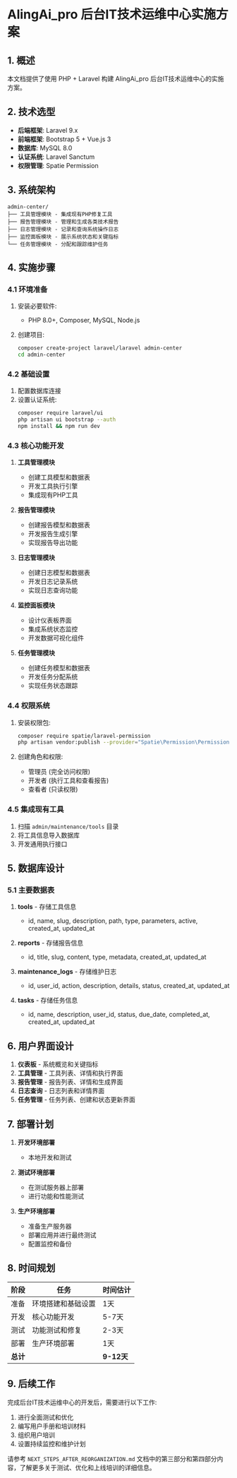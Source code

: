 # AlingAi_pro 后台IT技术运维中心实施方案

## 1. 概述

本文档提供了使用 PHP + Laravel 构建 AlingAi_pro 后台IT技术运维中心的实施方案。

## 2. 技术选型

- **后端框架**: Laravel 9.x
- **前端框架**: Bootstrap 5 + Vue.js 3
- **数据库**: MySQL 8.0
- **认证系统**: Laravel Sanctum
- **权限管理**: Spatie Permission

## 3. 系统架构

```
admin-center/
├── 工具管理模块 - 集成现有PHP修复工具
├── 报告管理模块 - 管理和生成各类技术报告
├── 日志管理模块 - 记录和查询系统操作日志
├── 监控面板模块 - 展示系统状态和关键指标
└── 任务管理模块 - 分配和跟踪维护任务
```

## 4. 实施步骤

### 4.1 环境准备

1. 安装必要软件:
   - PHP 8.0+, Composer, MySQL, Node.js

2. 创建项目:
   ```bash
   composer create-project laravel/laravel admin-center
   cd admin-center
   ```

### 4.2 基础设置

1. 配置数据库连接
2. 设置认证系统:
   ```bash
   composer require laravel/ui
   php artisan ui bootstrap --auth
   npm install && npm run dev
   ```

### 4.3 核心功能开发

1. **工具管理模块**
   - 创建工具模型和数据表
   - 开发工具执行引擎
   - 集成现有PHP工具

2. **报告管理模块**
   - 创建报告模型和数据表
   - 开发报告生成引擎
   - 实现报告导出功能

3. **日志管理模块**
   - 创建日志模型和数据表
   - 开发日志记录系统
   - 实现日志查询功能

4. **监控面板模块**
   - 设计仪表板界面
   - 集成系统状态监控
   - 开发数据可视化组件

5. **任务管理模块**
   - 创建任务模型和数据表
   - 开发任务分配系统
   - 实现任务状态跟踪

### 4.4 权限系统

1. 安装权限包:
   ```bash
   composer require spatie/laravel-permission
   php artisan vendor:publish --provider="Spatie\Permission\PermissionServiceProvider"
   ```

2. 创建角色和权限:
   - 管理员 (完全访问权限)
   - 开发者 (执行工具和查看报告)
   - 查看者 (只读权限)

### 4.5 集成现有工具

1. 扫描 `admin/maintenance/tools` 目录
2. 将工具信息导入数据库
3. 开发通用执行接口

## 5. 数据库设计

### 5.1 主要数据表

1. **tools** - 存储工具信息
   - id, name, slug, description, path, type, parameters, active, created_at, updated_at

2. **reports** - 存储报告信息
   - id, title, slug, content, type, metadata, created_at, updated_at

3. **maintenance_logs** - 存储维护日志
   - id, user_id, action, description, details, status, created_at, updated_at

4. **tasks** - 存储任务信息
   - id, name, description, user_id, status, due_date, completed_at, created_at, updated_at

## 6. 用户界面设计

1. **仪表板** - 系统概览和关键指标
2. **工具管理** - 工具列表、详情和执行界面
3. **报告管理** - 报告列表、详情和生成界面
4. **日志查询** - 日志列表和详情界面
5. **任务管理** - 任务列表、创建和状态更新界面

## 7. 部署计划

1. **开发环境部署**
   - 本地开发和测试

2. **测试环境部署**
   - 在测试服务器上部署
   - 进行功能和性能测试

3. **生产环境部署**
   - 准备生产服务器
   - 部署应用并进行最终测试
   - 配置监控和备份

## 8. 时间规划

| 阶段 | 任务 | 时间估计 |
|------|------|---------|
| 准备 | 环境搭建和基础设置 | 1天 |
| 开发 | 核心功能开发 | 5-7天 |
| 测试 | 功能测试和修复 | 2-3天 |
| 部署 | 生产环境部署 | 1天 |
| **总计** | | **9-12天** |

## 9. 后续工作

完成后台IT技术运维中心的开发后，需要进行以下工作:

1. 进行全面测试和优化
2. 编写用户手册和培训材料
3. 组织用户培训
4. 设置持续监控和维护计划

请参考 `NEXT_STEPS_AFTER_REORGANIZATION.md` 文档中的第三部分和第四部分内容，了解更多关于测试、优化和上线培训的详细信息。 